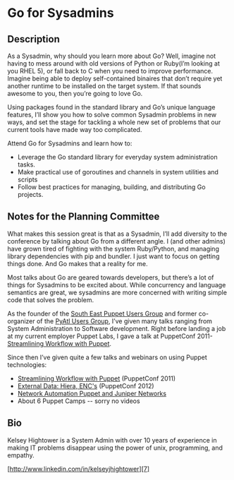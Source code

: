 # Go for Sysadmins

## Description

As a Sysadmin, why should you learn more about Go?  Well, imagine not having to mess around with old versions of Python or Ruby(I’m looking at you RHEL 5), or fall back to C when you need to improve performance.  Imagine being able to deploy self-contained binaires that don’t require yet another runtime to be installed on the target system. If that sounds awesome to you, then you’re going to love Go.

Using packages found in the standard library and Go’s unique language features, I’ll show you how to solve common Sysadmin problems in new ways, and set the stage for tackling a whole new set of problems that our current tools have made way too complicated.

Attend Go for Sysadmins and learn how to:

* Leverage the Go standard library for everyday system administration tasks.
* Make practical use of goroutines and channels in system utilities and scripts
* Follow best practices for managing, building, and distributing Go projects.

## Notes for the Planning Committee

What makes this session great is that as a Sysadmin, I’ll add diversity to the conference by talking about Go from a different angle. I (and other admins) have grown tired of fighting with the system Ruby/Python, and managing library dependencies with pip and bundler. I just want to focus on getting things done. And Go makes that a reality for me.

Most talks about Go are geared towards developers, but there’s a lot of things for Sysadmins to be excited about.  While concurrency and language semantics are great, we sysadmins are more concerned with writing simple code that solves the problem. 

As the founder of the [South East Puppet Users Group][1] and former co-organizer of the [PyAtl Users Group][2], I’ve given many talks ranging from System Administration to Software development. Right before landing a job at my current employer Puppet Labs, I gave a talk at PuppetConf 2011- [Streamlining Workflow with Puppet][3].



Since then I’ve given quite a few talks and webinars on using Puppet technologies:

* [Streamlining Workflow with Puppet][4] (PuppetConf 2011)
* [External Data: Hiera, ENC's][5] (PuppetConf 2012)
* [Network Automation Puppet and Juniper Networks][6]
* About 6 Puppet Camps -- sorry no videos


## Bio

Kelsey Hightower is a System Admin with over 10 years of experience in making IT problems disappear using the power of unix, programming, and empathy.

[http://www.linkedin.com/in/kelseyjhightower][7]


[1]: http://www.meetup.com/South-East-Puppet-User-Group/
[2]: http://www.meetup.com/python-atlanta/
[3]: http://www.youtube.com/watch?v=WUlYEJ-fpfU
[4]: http://www.youtube.com/watch?v=WUlYEJ-fpfU
[5]: http://www.youtube.com/watch?v=z9TK-gUNFHk
[6]: http://www.juniper.net/us/en/forms/simplify-data-center-on-demand/
[7]: http://www.linkedin.com/in/kelseyjhightower
